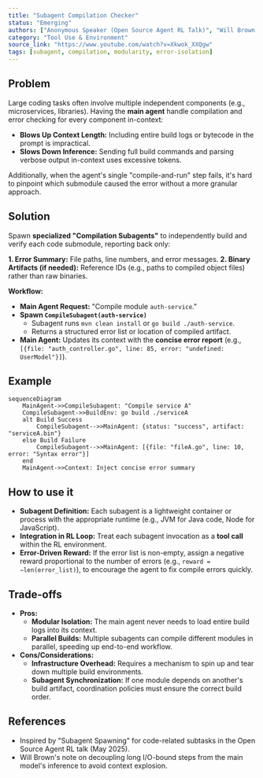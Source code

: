 ```yaml
---
title: "Subagent Compilation Checker"
status: "Emerging"
authors: ["Anonymous Speaker (Open Source Agent RL Talk)", "Will Brown (Prime Intellect Talk)"]
category: "Tool Use & Environment"
source_link: "https://www.youtube.com/watch?v=Xkwok_XXQgw"
tags: [subagent, compilation, modularity, error-isolation]
---
```


## Problem

Large coding tasks often involve multiple independent components (e.g., microservices, libraries). Having the **main agent** handle compilation and error checking for every component in-context:

- **Blows Up Context Length:** Including entire build logs or bytecode in the prompt is impractical.
- **Slows Down Inference:** Sending full build commands and parsing verbose output in-context uses excessive tokens.

Additionally, when the agent's single "compile-and-run" step fails, it's hard to pinpoint which submodule caused the error without a more granular approach.

## Solution

Spawn **specialized "Compilation Subagents"** to independently build and verify each code submodule, reporting back only:

**1. Error Summary:** File paths, line numbers, and error messages.
**2. Binary Artifacts (if needed):** Reference IDs (e.g., paths to compiled object files) rather than raw binaries.

**Workflow:**
- **Main Agent Request:** "Compile module `auth-service`."
- **Spawn `CompileSubagent(auth-service)`**
  - Subagent runs `mvn clean install` or `go build ./auth-service`.
  - Returns a structured error list or location of compiled artifact.
- **Main Agent:** Updates its context with the **concise error report** (e.g., `[{file: "auth_controller.go", line: 85, error: "undefined: UserModel"}]`).

## Example

```mermaid
sequenceDiagram
    MainAgent->>CompileSubagent: "Compile service A"
    CompileSubagent->>BuildEnv: go build ./serviceA
    alt Build Success
        CompileSubagent-->>MainAgent: {status: "success", artifact: "serviceA.bin"}
    else Build Failure
        CompileSubagent-->>MainAgent: [{file: "fileA.go", line: 10, error: "Syntax error"}]
    end
    MainAgent->>Context: Inject concise error summary
```

## How to use it

- **Subagent Definition:** Each subagent is a lightweight container or process with the appropriate runtime (e.g., JVM for Java code, Node for JavaScript).
- **Integration in RL Loop:** Treat each subagent invocation as a **tool call** within the RL environment.
- **Error-Driven Reward:** If the error list is non-empty, assign a negative reward proportional to the number of errors (e.g., `reward = −len(error_list)`), to encourage the agent to fix compile errors quickly.

## Trade-offs

- **Pros:**
  - **Modular Isolation:** The main agent never needs to load entire build logs into its context.
  - **Parallel Builds:** Multiple subagents can compile different modules in parallel, speeding up end-to-end workflow.
- **Cons/Considerations:**
  - **Infrastructure Overhead:** Requires a mechanism to spin up and tear down multiple build environments.
  - **Subagent Synchronization:** If one module depends on another's build artifact, coordination policies must ensure the correct build order.

## References

- Inspired by "Subagent Spawning" for code-related subtasks in the Open Source Agent RL talk (May 2025).
- Will Brown's note on decoupling long I/O-bound steps from the main model's inference to avoid context explosion.
